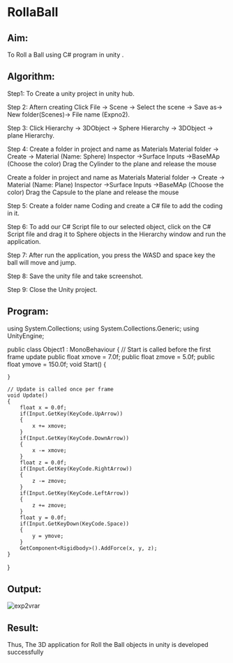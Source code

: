 # RollaBall

## Aim:
To Roll a Ball using C# program in unity .

## Algorithm:
Step1:
To Create a unity project in unity hub.

Step 2:
Aftern creating Click File -> Scene -> Select the scene -> Save as-> New folder(Scenes)-> File name (Expno2).

Step 3:
Click Hierarchy -> 3DObject -> Sphere Hierarchy -> 3DObject -> plane Hierarchy.

Step 4:
Create a folder in project and name as Materials Material folder -> Create -> Material (Name: Sphere) Inspector ->Surface Inputs ->BaseMAp (Choose the color) Drag the Cylinder to the plane and release the mouse

Create a folder in project and name as Materials Material folder -> Create -> Material (Name: Plane) Inspector ->Surface Inputs ->BaseMAp (Choose the color) Drag the Capsule to the plane and release the mouse

Step 5:
Create a folder name Coding and create a C# file to add the coding in it.

Step 6:
To add our C# Script file to our selected object, click on the C# Script file and drag it to Sphere objects in the Hierarchy window and run the application.

Step 7:
After run the application, you press the WASD and space key the ball will move and jump.

Step 8:
Save the unity file and take screenshot.

Step 9:
Close the Unity project.

## Program:
using System.Collections;
using System.Collections.Generic;
using UnityEngine;

public class Object1 : MonoBehaviour
{
    // Start is called before the first frame update
    public float xmove = 7.0f;
    public float zmove = 5.0f;
    public float ymove = 150.0f;
    void Start()
    {
        
    }

    // Update is called once per frame
    void Update()
    {
        float x = 0.0f;
        if(Input.GetKey(KeyCode.UpArrow))
        {
            x += xmove;
        }
        if(Input.GetKey(KeyCode.DownArrow))
        {
            x -= xmove;
        }
        float z = 0.0f;
        if(Input.GetKey(KeyCode.RightArrow))
        {
            z -= zmove;
        }
        if(Input.GetKey(KeyCode.LeftArrow))
        {
            z += zmove;
        }
        float y = 0.0f;
        if(Input.GetKeyDown(KeyCode.Space))
        {
            y = ymove;
        }
        GetComponent<Rigidbody>().AddForce(x, y, z);
    }
}
## Output:
![exp2vrar](https://user-images.githubusercontent.com/75235090/166111956-5186a135-4356-41fb-a4c8-f482e7ae7e95.jpeg)

## Result:
Thus, The 3D application for Roll the Ball objects in unity is developed successfully
